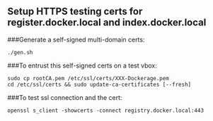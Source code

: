## Setup HTTPS testing certs for register.docker.local and index.docker.local

###Generate a self-signed multi-domain certs:

    ./gen.sh

###To entrust this self-signed certs on a test vbox:
   
    sudo cp rootCA.pem /etc/ssl/certs/XXX-Dockerage.pem
    cd /etc/ssl/certs && sudo update-ca-certificates [--fresh]

###To test ssl connection and the cert:

    openssl s_client -showcerts -connect registry.docker.local:443




